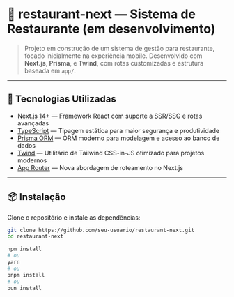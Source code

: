 # 🍔 restaurant-next — Sistema de Restaurante (em desenvolvimento)

> Projeto em construção de um sistema de gestão para restaurante, focado inicialmente na experiência mobile. Desenvolvido com **Next.js**, **Prisma**, e **Twind**, com rotas customizadas e estrutura baseada em `app/`.

---

## 🚀 Tecnologias Utilizadas

- [Next.js 14+](https://nextjs.org/) — Framework React com suporte a SSR/SSG e rotas avançadas
- [TypeScript](https://www.typescriptlang.org/) — Tipagem estática para maior segurança e produtividade
- [Prisma ORM](https://www.prisma.io/) — ORM moderno para modelagem e acesso ao banco de dados
- [Twind](https://twind.dev/) — Utilitário de Tailwind CSS-in-JS otimizado para projetos modernos
- [App Router](https://nextjs.org/docs/app) — Nova abordagem de roteamento no Next.js

---

## 📦 Instalação

Clone o repositório e instale as dependências:

```bash
git clone https://github.com/seu-usuario/restaurant-next.git
cd restaurant-next

npm install
# ou
yarn
# ou
pnpm install
# ou
bun install
